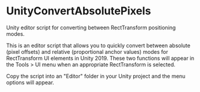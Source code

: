 # UnityConvertAbsolutePixels
Unity editor script for converting between RectTransform positioning modes.

This is an editor script that allows you to quickly convert between absolute (pixel offsets) and relative (proportional anchor values) modes for RectTransform UI elements in Unity 2019. These two functions will appear in the Tools > UI menu when an appropriate RectTransform is selected.

Copy the script into an "Editor" folder in your Unity project and the menu options will appear.
